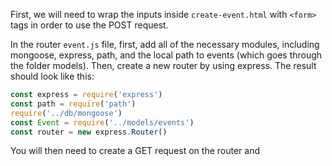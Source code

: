 <!--title={Create New Event Functionality}-->

First, we will need to wrap the inputs inside `create-event.html` with `<form>` tags in order to  use the POST request.

In the router `event.js`  file, first, add all of the necessary modules, including mongoose, express, path, and the local path to events (which goes through the folder models). Then, create a new router by using express. The result should look like this:

```javascript
const express = require('express')
const path = require('path')
require('../db/mongoose')
const Event = require('../models/events')
const router = new express.Router()
```

You will then need to create a GET request on the router and 

